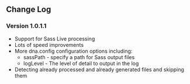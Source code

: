 ## Change Log

### Version 1.0.1.1

- Support for Sass Live processing
- Lots of speed improvements
- More dna.config configuration options including:
  - sassPath - specify a path for Sass output files
  - logLevel - The level of detail to output in the log
- Detecting already processed and already generated files and skipping them


